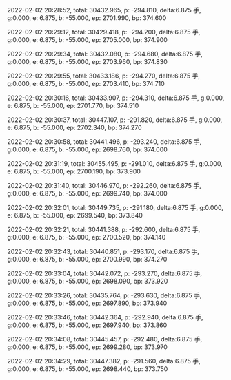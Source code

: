 2022-02-02 20:28:52, total: 30432.965, p: -294.810, delta:6.875 手, g:0.000, e: 6.875, b: -55.000, ep: 2701.990, bp: 374.600

2022-02-02 20:29:12, total: 30429.418, p: -294.200, delta:6.875 手, g:0.000, e: 6.875, b: -55.000, ep: 2705.000, bp: 374.900

2022-02-02 20:29:34, total: 30432.080, p: -294.680, delta:6.875 手, g:0.000, e: 6.875, b: -55.000, ep: 2703.960, bp: 374.830

2022-02-02 20:29:55, total: 30433.186, p: -294.270, delta:6.875 手, g:0.000, e: 6.875, b: -55.000, ep: 2703.410, bp: 374.710

2022-02-02 20:30:16, total: 30433.907, p: -294.310, delta:6.875 手, g:0.000, e: 6.875, b: -55.000, ep: 2701.770, bp: 374.510

2022-02-02 20:30:37, total: 30447.107, p: -291.820, delta:6.875 手, g:0.000, e: 6.875, b: -55.000, ep: 2702.340, bp: 374.270

2022-02-02 20:30:58, total: 30441.496, p: -293.240, delta:6.875 手, g:0.000, e: 6.875, b: -55.000, ep: 2698.760, bp: 374.000

2022-02-02 20:31:19, total: 30455.495, p: -291.010, delta:6.875 手, g:0.000, e: 6.875, b: -55.000, ep: 2700.190, bp: 373.900

2022-02-02 20:31:40, total: 30446.970, p: -292.260, delta:6.875 手, g:0.000, e: 6.875, b: -55.000, ep: 2699.740, bp: 374.000

2022-02-02 20:32:01, total: 30449.735, p: -291.180, delta:6.875 手, g:0.000, e: 6.875, b: -55.000, ep: 2699.540, bp: 373.840

2022-02-02 20:32:21, total: 30441.388, p: -292.600, delta:6.875 手, g:0.000, e: 6.875, b: -55.000, ep: 2700.520, bp: 374.140

2022-02-02 20:32:43, total: 30440.851, p: -293.170, delta:6.875 手, g:0.000, e: 6.875, b: -55.000, ep: 2700.990, bp: 374.270

2022-02-02 20:33:04, total: 30442.072, p: -293.270, delta:6.875 手, g:0.000, e: 6.875, b: -55.000, ep: 2698.090, bp: 373.920

2022-02-02 20:33:26, total: 30435.764, p: -293.630, delta:6.875 手, g:0.000, e: 6.875, b: -55.000, ep: 2697.890, bp: 373.940

2022-02-02 20:33:46, total: 30442.364, p: -292.940, delta:6.875 手, g:0.000, e: 6.875, b: -55.000, ep: 2697.940, bp: 373.860

2022-02-02 20:34:08, total: 30445.457, p: -292.480, delta:6.875 手, g:0.000, e: 6.875, b: -55.000, ep: 2699.280, bp: 373.970

2022-02-02 20:34:29, total: 30447.382, p: -291.560, delta:6.875 手, g:0.000, e: 6.875, b: -55.000, ep: 2698.440, bp: 373.750